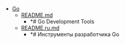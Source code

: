 - <a href = "E:\Node_projects\Node_Way\ArchivTSH_2\ArhivTimur_2\Tools-master\Go\cat.Go\dir.Go.md">Go</a>
    - <a href = "E:\Node_projects\Node_Way\ArchivTSH_2\ArhivTimur_2\Tools-master\Go\README.md">README.md</a>
        - *# Go Development Tools
    - <a href = "E:\Node_projects\Node_Way\ArchivTSH_2\ArhivTimur_2\Tools-master\Go\README.ru.md">README.ru.md</a>
        - *# Инструменты разработчика Go
